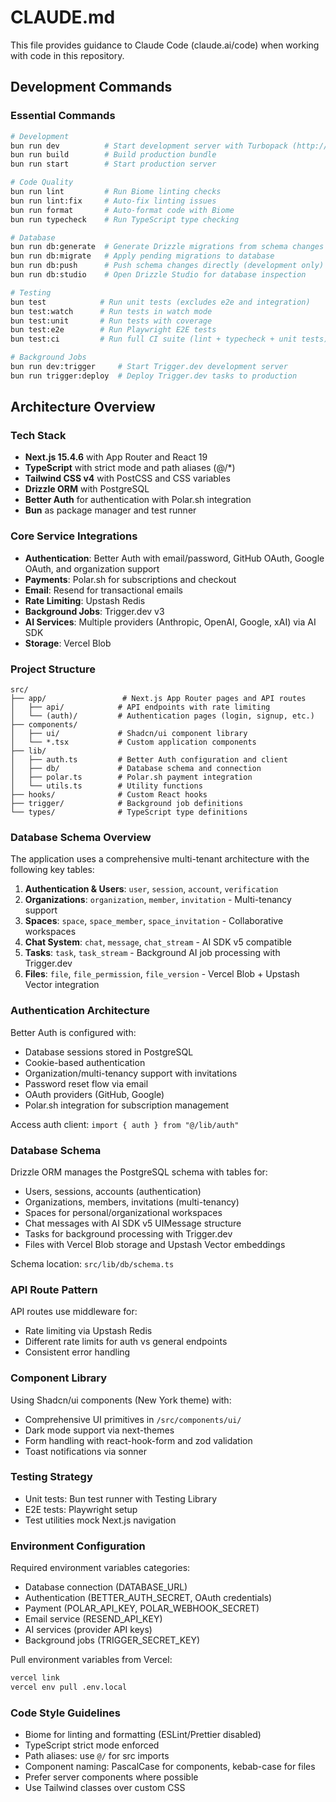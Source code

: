 # CLAUDE.md

This file provides guidance to Claude Code (claude.ai/code) when working with code in this repository.

## Development Commands

### Essential Commands
```bash
# Development
bun run dev          # Start development server with Turbopack (http://localhost:3000)
bun run build        # Build production bundle
bun run start        # Start production server

# Code Quality
bun run lint         # Run Biome linting checks
bun run lint:fix     # Auto-fix linting issues
bun run format       # Auto-format code with Biome
bun run typecheck    # Run TypeScript type checking

# Database
bun run db:generate  # Generate Drizzle migrations from schema changes
bun run db:migrate   # Apply pending migrations to database
bun run db:push      # Push schema changes directly (development only)
bun run db:studio    # Open Drizzle Studio for database inspection

# Testing
bun test            # Run unit tests (excludes e2e and integration)
bun test:watch      # Run tests in watch mode
bun test:unit       # Run tests with coverage
bun test:e2e        # Run Playwright E2E tests
bun test:ci         # Run full CI suite (lint + typecheck + unit tests)

# Background Jobs
bun run dev:trigger     # Start Trigger.dev development server
bun run trigger:deploy  # Deploy Trigger.dev tasks to production
```

## Architecture Overview

### Tech Stack
- **Next.js 15.4.6** with App Router and React 19
- **TypeScript** with strict mode and path aliases (@/*)
- **Tailwind CSS v4** with PostCSS and CSS variables
- **Drizzle ORM** with PostgreSQL
- **Better Auth** for authentication with Polar.sh integration
- **Bun** as package manager and test runner

### Core Service Integrations
- **Authentication**: Better Auth with email/password, GitHub OAuth, Google OAuth, and organization support
- **Payments**: Polar.sh for subscriptions and checkout
- **Email**: Resend for transactional emails
- **Rate Limiting**: Upstash Redis
- **Background Jobs**: Trigger.dev v3
- **AI Services**: Multiple providers (Anthropic, OpenAI, Google, xAI) via AI SDK
- **Storage**: Vercel Blob

### Project Structure
```
src/
├── app/                 # Next.js App Router pages and API routes
│   ├── api/            # API endpoints with rate limiting
│   └── (auth)/         # Authentication pages (login, signup, etc.)
├── components/
│   ├── ui/             # Shadcn/ui component library
│   └── *.tsx           # Custom application components
├── lib/
│   ├── auth.ts         # Better Auth configuration and client
│   ├── db/             # Database schema and connection
│   ├── polar.ts        # Polar.sh payment integration
│   └── utils.ts        # Utility functions
├── hooks/              # Custom React hooks
├── trigger/            # Background job definitions
└── types/              # TypeScript type definitions
```

### Database Schema Overview
The application uses a comprehensive multi-tenant architecture with the following key tables:

1. **Authentication & Users**: `user`, `session`, `account`, `verification`
2. **Organizations**: `organization`, `member`, `invitation` - Multi-tenancy support
3. **Spaces**: `space`, `space_member`, `space_invitation` - Collaborative workspaces
4. **Chat System**: `chat`, `message`, `chat_stream` - AI SDK v5 compatible
5. **Tasks**: `task`, `task_stream` - Background AI job processing with Trigger.dev
6. **Files**: `file`, `file_permission`, `file_version` - Vercel Blob + Upstash Vector integration

### Authentication Architecture
Better Auth is configured with:
- Database sessions stored in PostgreSQL
- Cookie-based authentication
- Organization/multi-tenancy support with invitations
- Password reset flow via email
- OAuth providers (GitHub, Google)
- Polar.sh integration for subscription management

Access auth client: `import { auth } from "@/lib/auth"`

### Database Schema
Drizzle ORM manages the PostgreSQL schema with tables for:
- Users, sessions, accounts (authentication)
- Organizations, members, invitations (multi-tenancy)
- Spaces for personal/organizational workspaces
- Chat messages with AI SDK v5 UIMessage structure
- Tasks for background processing with Trigger.dev
- Files with Vercel Blob storage and Upstash Vector embeddings

Schema location: `src/lib/db/schema.ts`

### API Route Pattern
API routes use middleware for:
- Rate limiting via Upstash Redis
- Different rate limits for auth vs general endpoints
- Consistent error handling

### Component Library
Using Shadcn/ui components (New York theme) with:
- Comprehensive UI primitives in `/src/components/ui/`
- Dark mode support via next-themes
- Form handling with react-hook-form and zod validation
- Toast notifications via sonner

### Testing Strategy
- Unit tests: Bun test runner with Testing Library
- E2E tests: Playwright setup
- Test utilities mock Next.js navigation

### Environment Configuration
Required environment variables categories:
- Database connection (DATABASE_URL)
- Authentication (BETTER_AUTH_SECRET, OAuth credentials)
- Payment (POLAR_API_KEY, POLAR_WEBHOOK_SECRET)
- Email service (RESEND_API_KEY)
- AI services (provider API keys)
- Background jobs (TRIGGER_SECRET_KEY)

Pull environment variables from Vercel:
```bash
vercel link
vercel env pull .env.local
```

### Code Style Guidelines
- Biome for linting and formatting (ESLint/Prettier disabled)
- TypeScript strict mode enforced
- Path aliases: use `@/` for src imports
- Component naming: PascalCase for components, kebab-case for files
- Prefer server components where possible
- Use Tailwind classes over custom CSS